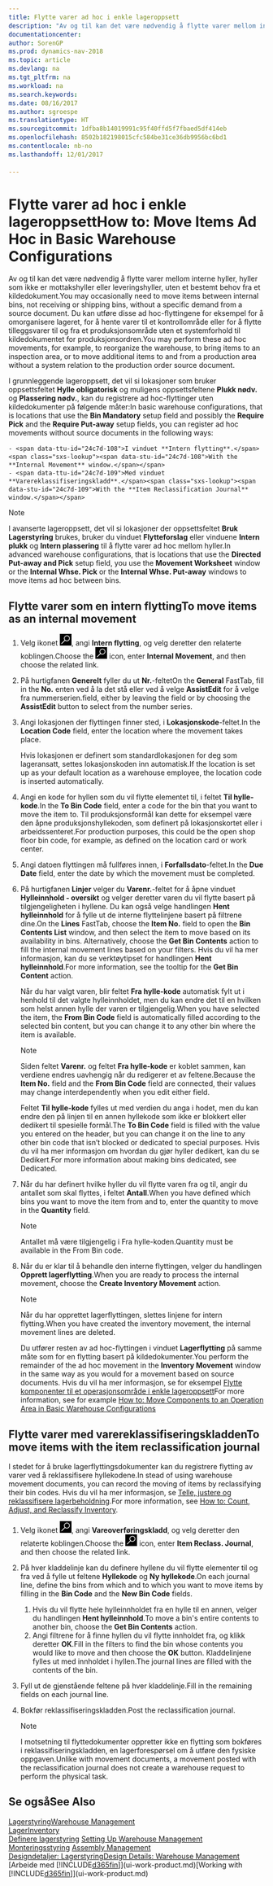 ```yaml
---
title: Flytte varer ad hoc i enkle lageroppsett
description: "Av og til kan det være nødvendig å flytte varer mellom interne hyller, hyller som ikke er mottakshyller eller leveringshyller, uten et bestemt behov fra et kildedokument. Du kan utføre disse ad hoc-flyttingene for eksempel for å omorganisere lageret, for å hente varer til et kontrollområde eller for å flytte tilleggsvarer til og fra et produksjonsområde uten et systemforhold til kildedokumentet for produksjonsordren."
documentationcenter: 
author: SorenGP
ms.prod: dynamics-nav-2018
ms.topic: article
ms.devlang: na
ms.tgt_pltfrm: na
ms.workload: na
ms.search.keywords: 
ms.date: 08/16/2017
ms.author: sgroespe
ms.translationtype: HT
ms.sourcegitcommit: 1dfba8b14019991c95f40ffd5f7fbaed5df414eb
ms.openlocfilehash: 8502b182198015cfc584be31ce36db9956bc6bd1
ms.contentlocale: nb-no
ms.lasthandoff: 12/01/2017

---
```

# <a name="how-to-move-items-ad-hoc-in-basic-warehouse-configurations"></a><span data-ttu-id="24c7d-104">Flytte varer ad hoc i enkle lageroppsett</span><span class="sxs-lookup"><span data-stu-id="24c7d-104">How to: Move Items Ad Hoc in Basic Warehouse Configurations</span></span>
<span data-ttu-id="24c7d-105">Av og til kan det være nødvendig å flytte varer mellom interne hyller, hyller som ikke er mottakshyller eller leveringshyller, uten et bestemt behov fra et kildedokument.</span><span class="sxs-lookup"><span data-stu-id="24c7d-105">You may occasionally need to move items between internal bins, not receiving or shipping bins, without a specific demand from a source document.</span></span> <span data-ttu-id="24c7d-106">Du kan utføre disse ad hoc-flyttingene for eksempel for å omorganisere lageret, for å hente varer til et kontrollområde eller for å flytte tilleggsvarer til og fra et produksjonsområde uten et systemforhold til kildedokumentet for produksjonsordren.</span><span class="sxs-lookup"><span data-stu-id="24c7d-106">You may perform these ad hoc movements, for example, to reorganize the warehouse, to bring items to an inspection area, or to move additional items to and from a production area without a system relation to the production order source document.</span></span>  

<span data-ttu-id="24c7d-107">I grunnleggende lageroppsett, det vil si lokasjoner som bruker oppsettsfeltet **Hylle obligatorisk** og muligens oppsettsfeltene **Plukk nødv.** og **Plassering nødv.**, kan du registrere ad hoc-flyttinger uten kildedokumenter på følgende måter:</span><span class="sxs-lookup"><span data-stu-id="24c7d-107">In basic warehouse configurations, that is locations that use the **Bin Mandatory** setup field and possibly the **Require Pick** and the **Require Put-away** setup fields, you can register ad hoc movements without source documents in the following ways:</span></span>  

    - <span data-ttu-id="24c7d-108">I vinduet **Intern flytting**.</span><span class="sxs-lookup"><span data-stu-id="24c7d-108">With the **Internal Movement** window.</span></span>  
    - <span data-ttu-id="24c7d-109">Med vinduet **Varereklassifiseringskladd**.</span><span class="sxs-lookup"><span data-stu-id="24c7d-109">With the **Item Reclassification Journal** window.</span></span>  

> [!NOTE]  
>  <span data-ttu-id="24c7d-110">I avanserte lageroppsett, det vil si lokasjoner der oppsettsfeltet **Bruk Lagerstyring** brukes, bruker du vinduet **Flytteforslag** eller vinduene **Intern plukk** og **Intern plassering** til å flytte varer ad hoc mellom hyller.</span><span class="sxs-lookup"><span data-stu-id="24c7d-110">In advanced warehouse configurations, that is locations that use the **Directed Put-away and Pick** setup field, you use the **Movement Worksheet** window or the **Internal Whse. Pick** or the **Internal Whse. Put-away** windows to move items ad hoc between bins.</span></span>  

## <a name="to-move-items-as-an-internal-movement"></a><span data-ttu-id="24c7d-111">Flytte varer som en intern flytting</span><span class="sxs-lookup"><span data-stu-id="24c7d-111">To move items as an internal movement</span></span>  
1.  <span data-ttu-id="24c7d-112">Velg ikonet ![Søk etter side eller rapport](media/ui-search/search_small.png "Søk etter side eller rapport"), angi **Intern flytting**, og velg deretter den relaterte koblingen.</span><span class="sxs-lookup"><span data-stu-id="24c7d-112">Choose the ![Search for Page or Report](media/ui-search/search_small.png "Search for Page or Report icon") icon, enter **Internal Movement**, and then choose the related link.</span></span>  
2.  <span data-ttu-id="24c7d-113">På hurtigfanen **Generelt** fyller du ut **Nr.**-feltet</span><span class="sxs-lookup"><span data-stu-id="24c7d-113">On the **General** FastTab, fill in the **No.**</span></span> <span data-ttu-id="24c7d-114">enten ved å la det stå eller ved å velge **AssistEdit** for å velge fra nummerserien.</span><span class="sxs-lookup"><span data-stu-id="24c7d-114">field, either by leaving the field or by choosing the **AssistEdit** button to select from the number series.</span></span>  
3.  <span data-ttu-id="24c7d-115">Angi lokasjonen der flyttingen finner sted, i **Lokasjonskode**-feltet.</span><span class="sxs-lookup"><span data-stu-id="24c7d-115">In the **Location Code** field, enter the location where the movement takes place.</span></span>  

    <span data-ttu-id="24c7d-116">Hvis lokasjonen er definert som standardlokasjonen for deg som lageransatt, settes lokasjonskoden inn automatisk.</span><span class="sxs-lookup"><span data-stu-id="24c7d-116">If the location is set up as your default location as a warehouse employee, the location code is inserted automatically.</span></span>  
4.  <span data-ttu-id="24c7d-117">Angi en kode for hyllen som du vil flytte elementet til, i feltet **Til hylle-kode**.</span><span class="sxs-lookup"><span data-stu-id="24c7d-117">In the **To Bin Code** field, enter a code for the bin that you want to move the item to.</span></span> <span data-ttu-id="24c7d-118">Til produksjonsformål kan dette for eksempel være den åpne produksjonshyllekoden, som definert på lokasjonskortet eller i arbeidssenteret.</span><span class="sxs-lookup"><span data-stu-id="24c7d-118">For production purposes, this could be the open shop floor bin code, for example, as defined on the location card or work center.</span></span>  
5.  <span data-ttu-id="24c7d-119">Angi datoen flyttingen må fullføres innen, i **Forfallsdato**-feltet.</span><span class="sxs-lookup"><span data-stu-id="24c7d-119">In the **Due Date** field, enter the date by which the movement must be completed.</span></span>  
6.  <span data-ttu-id="24c7d-120">På hurtigfanen **Linjer** velger du **Varenr.**-feltet for å åpne vinduet **Hylleinnhold - oversikt** og velger deretter varen du vil flytte basert på tilgjengeligheten i hyllene. Du kan også velge handlingen **Hent hylleinnhold** for å fylle ut de interne flyttelinjene basert på filtrene dine.</span><span class="sxs-lookup"><span data-stu-id="24c7d-120">On the **Lines** FastTab, choose the **Item No.** field to open the **Bin Contents List** window, and then select the item to move based on its availability in bins. Alternatively, choose the **Get Bin Contents** action to fill the internal movement lines based on your filters.</span></span> <span data-ttu-id="24c7d-121">Hvis du vil ha mer informasjon, kan du se verktøytipset for handlingen **Hent hylleinnhold**.</span><span class="sxs-lookup"><span data-stu-id="24c7d-121">For more information, see the tooltip for the **Get Bin Content** action.</span></span>   

    <span data-ttu-id="24c7d-122">Når du har valgt varen, blir feltet **Fra hylle-kode** automatisk fylt ut i henhold til det valgte hylleinnholdet, men du kan endre det til en hvilken som helst annen hylle der varen er tilgjengelig.</span><span class="sxs-lookup"><span data-stu-id="24c7d-122">When you have selected the item, the **From Bin Code** field is automatically filled according to the selected bin content, but you can change it to any other bin where the item is available.</span></span>  

    > [!NOTE]  
    >  <span data-ttu-id="24c7d-123">Siden feltet **Varenr.** og feltet **Fra hylle-kode** er koblet sammen, kan verdiene endres uavhengig når du redigerer et av feltene.</span><span class="sxs-lookup"><span data-stu-id="24c7d-123">Because the **Item No.** field and the **From Bin Code** field are connected, their values may change interdependently when you edit either field.</span></span>  

    <span data-ttu-id="24c7d-124">Feltet **Til hylle-kode** fylles ut med verdien du anga i hodet, men du kan endre den på linjen til en annen hyllekode som ikke er blokkert eller dedikert til spesielle formål.</span><span class="sxs-lookup"><span data-stu-id="24c7d-124">The **To Bin Code** field is filled with the value you entered on the header, but you can change it on the line to any other bin code that isn’t blocked or dedicated to special purposes.</span></span> <span data-ttu-id="24c7d-125">Hvis du vil ha mer informasjon om hvordan du gjør hyller dedikert, kan du se Dedikert.</span><span class="sxs-lookup"><span data-stu-id="24c7d-125">For more information about making bins dedicated, see Dedicated.</span></span>  
7.  <span data-ttu-id="24c7d-126">Når du har definert hvilke hyller du vil flytte varen fra og til, angir du antallet som skal flyttes, i feltet **Antall**.</span><span class="sxs-lookup"><span data-stu-id="24c7d-126">When you have defined which bins you want to move the item from and to, enter the quantity to move in the **Quantity** field.</span></span>  

    > [!NOTE]  
    >  <span data-ttu-id="24c7d-127">Antallet må være tilgjengelig i Fra hylle-koden.</span><span class="sxs-lookup"><span data-stu-id="24c7d-127">Quantity must be available in the From Bin code.</span></span>  

8.  <span data-ttu-id="24c7d-128">Når du er klar til å behandle den interne flyttingen, velger du handlingen **Opprett lagerflytting**.</span><span class="sxs-lookup"><span data-stu-id="24c7d-128">When you are ready to process the internal movement, choose the **Create Inventory Movement** action.</span></span>  

    > [!NOTE]  
    >  <span data-ttu-id="24c7d-129">Når du har opprettet lagerflyttingen, slettes linjene for intern flytting.</span><span class="sxs-lookup"><span data-stu-id="24c7d-129">When you have created the inventory movement, the internal movement lines are deleted.</span></span>  

    <span data-ttu-id="24c7d-130">Du utfører resten av ad hoc-flyttingen i vinduet **Lagerflytting** på samme måte som for en flytting basert på kildedokumenter.</span><span class="sxs-lookup"><span data-stu-id="24c7d-130">You perform the remainder of the ad hoc movement in the **Inventory Movement** window in the same way as you would for a movement based on source documents.</span></span> <span data-ttu-id="24c7d-131">Hvis du vil ha mer informasjon, se for eksempel [Flytte komponenter til et operasjonsområde i enkle lageroppsett](warehouse-how-to-move-components-to-an-operation-area-in-basic-warehousing.md)</span><span class="sxs-lookup"><span data-stu-id="24c7d-131">For more information, see for example [How to: Move Components to an Operation Area in Basic Warehouse Configurations](warehouse-how-to-move-components-to-an-operation-area-in-basic-warehousing.md)</span></span>  

## <a name="to-move-items-with-the-item-reclassification-journal"></a><span data-ttu-id="24c7d-132">Flytte varer med varereklassifiseringskladden</span><span class="sxs-lookup"><span data-stu-id="24c7d-132">To move items with the item reclassification journal</span></span>
<span data-ttu-id="24c7d-133">I stedet for å bruke lagerflyttingsdokumenter kan du registrere flytting av varer ved å reklassifisere hyllekodene.</span><span class="sxs-lookup"><span data-stu-id="24c7d-133">In stead of using warehouse movement documents, you can record the moving of items by reclassifying their bin codes.</span></span> <span data-ttu-id="24c7d-134">Hvis du vil ha mer informasjon, se [Telle, justere og reklassifisere lagerbeholdning](inventory-how-count-adjust-reclassify.md).</span><span class="sxs-lookup"><span data-stu-id="24c7d-134">For more information, see [How to: Count, Adjust, and Reclassify Inventory](inventory-how-count-adjust-reclassify.md).</span></span>   
1.  <span data-ttu-id="24c7d-135">Velg ikonet ![Søk etter side eller rapport](media/ui-search/search_small.png "Søk etter side eller rapport"), angi **Vareoverføringskladd**, og velg deretter den relaterte koblingen.</span><span class="sxs-lookup"><span data-stu-id="24c7d-135">Choose the ![Search for Page or Report](media/ui-search/search_small.png "Search for Page or Report icon") icon, enter **Item Reclass. Journal**, and then choose the related link.</span></span>  
2.  <span data-ttu-id="24c7d-136">På hver kladdelinje kan du definere hyllene du vil flytte elementer til og fra ved å fylle ut feltene **Hyllekode** og **Ny hyllekode**.</span><span class="sxs-lookup"><span data-stu-id="24c7d-136">On each journal line, define the bins from which and to which you want to move items by filling in the **Bin Code** and the **New Bin Code** fields.</span></span>  

    1.  <span data-ttu-id="24c7d-137">Hvis du vil flytte hele hylleinnholdet fra en hylle til en annen, velger du handlingen **Hent hylleinnhold**.</span><span class="sxs-lookup"><span data-stu-id="24c7d-137">To move a bin's entire contents to another bin, choose the **Get Bin Contents** action.</span></span>  
    2.  <span data-ttu-id="24c7d-138">Angi filtrene for å finne hyllen du vil flytte innholdet fra, og klikk deretter **OK**.</span><span class="sxs-lookup"><span data-stu-id="24c7d-138">Fill in the filters to find the bin whose contents you would like to move and then choose the **OK** button.</span></span> <span data-ttu-id="24c7d-139">Kladdelinjene fylles ut med innholdet i hyllen.</span><span class="sxs-lookup"><span data-stu-id="24c7d-139">The journal lines are filled with the contents of the bin.</span></span>  
3.  <span data-ttu-id="24c7d-140">Fyll ut de gjenstående feltene på hver kladdelinje.</span><span class="sxs-lookup"><span data-stu-id="24c7d-140">Fill in the remaining fields on each journal line.</span></span>   
4.  <span data-ttu-id="24c7d-141">Bokfør reklassifiseringskladden.</span><span class="sxs-lookup"><span data-stu-id="24c7d-141">Post the reclassification journal.</span></span>  

    > [!NOTE]  
    >  <span data-ttu-id="24c7d-142">I motsetning til flyttedokumenter oppretter ikke en flytting som bokføres i reklassifiseringskladden, en lagerforespørsel om å utføre den fysiske oppgaven.</span><span class="sxs-lookup"><span data-stu-id="24c7d-142">Unlike with movement documents, a movement posted with the reclassification journal does not create a warehouse request to perform the physical task.</span></span>  

## <a name="see-also"></a><span data-ttu-id="24c7d-143">Se også</span><span class="sxs-lookup"><span data-stu-id="24c7d-143">See Also</span></span>  
[<span data-ttu-id="24c7d-144">Lagerstyring</span><span class="sxs-lookup"><span data-stu-id="24c7d-144">Warehouse Management</span></span>](warehouse-manage-warehouse.md)  
[<span data-ttu-id="24c7d-145">Lager</span><span class="sxs-lookup"><span data-stu-id="24c7d-145">Inventory</span></span>](inventory-manage-inventory.md)  
<span data-ttu-id="24c7d-146">[Definere lagerstyring](warehouse-setup-warehouse.md)   </span><span class="sxs-lookup"><span data-stu-id="24c7d-146">[Setting Up Warehouse Management](warehouse-setup-warehouse.md)   </span></span>  
<span data-ttu-id="24c7d-147">[Monteringsstyring](assembly-assemble-items.md)  </span><span class="sxs-lookup"><span data-stu-id="24c7d-147">[Assembly Management](assembly-assemble-items.md)  </span></span>  
[<span data-ttu-id="24c7d-148">Designdetaljer: Lagerstyring</span><span class="sxs-lookup"><span data-stu-id="24c7d-148">Design Details: Warehouse Management</span></span>](design-details-warehouse-management.md)  
<span data-ttu-id="24c7d-149">[Arbeide med [!INCLUDE[d365fin](includes/d365fin_md.md)]](ui-work-product.md)</span><span class="sxs-lookup"><span data-stu-id="24c7d-149">[Working with [!INCLUDE[d365fin](includes/d365fin_md.md)]](ui-work-product.md)</span></span>

